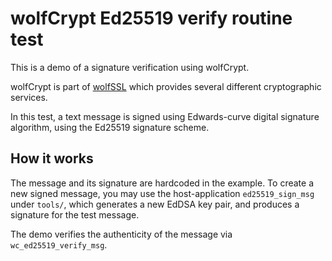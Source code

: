 wolfCrypt Ed25519 verify routine test
============

This is a demo of a signature verification using wolfCrypt.

wolfCrypt is part of [wolfSSL](https://www.wolfss.com) which provides several different cryptographic services.

In this test, a text message is signed using Edwards-curve digital signature algorithm,
using the Ed25519 signature scheme.

## How it works

The message and its signature are hardcoded in the example. To create a new
signed message, you may use the host-application `ed25519_sign_msg` under `tools/`,
which generates a new EdDSA key pair, and produces a signature for the test message.

The demo verifies the authenticity of the message via `wc_ed25519_verify_msg`.
